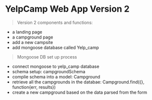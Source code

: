 # YelpCamp Web App Version 2

> Version 2 components and functions:

- a landing page
- a campground page
- add a new campsite 
- add mongoose database called Yelp_camp

> Mongoose DB set up process

- connect mongoose to yelp_camp database
- schema setup: campgroundSchema
- complie schema into a model: Campground
- retrieve all the campgrounds in the databae: Campground.find({}, function{err, results})
- create a new campground based on the data parsed from the form
 